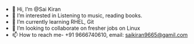 - 👋 Hi, I’m @Sai Kiran
- 👀 I’m interested in Listening to music, reading books.
- 🌱 I’m currently learning RHEL, Git
- 💞️ I’m looking to collaborate on fresher jobs on Linux
- 📫 How to reach me- +91 9666740610, email: saikiran9665@gamil.com

<!---
sai0211/sai0211 is a ✨ special ✨ repository because its `README.md` (this file) appears on your GitHub profile.
You can click the Preview link to take a look at your changes.
--->
